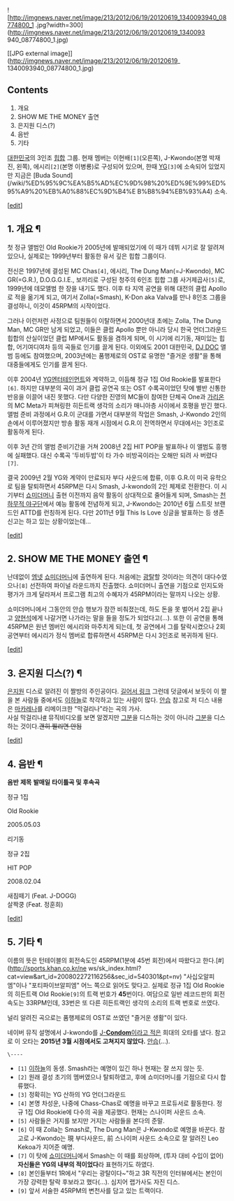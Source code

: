 ![http://imgnews.naver.net/image/213/2012/06/19/20120619_1340093940_08774800_1
.jpg?width=300](http://imgnews.naver.net/image/213/2012/06/19/20120619_1340093
940_08774800_1.jpg)

[[JPG external image]](http://imgnews.naver.net/image/213/2012/06/19/20120619_
1340093940_08774800_1.jpg)

## Contents

    

1. 개요 
2. SHOW ME THE MONEY 출연 
3. 은지원 디스(?) 
4. 음반 
5. 기타 

[대한민국](%EB%8C%80%ED%95%9C%EB%AF%BC%EA%B5%AD.md)의 3인조
[힙합](%ED%9E%99%ED%95%A9.md) 그룹. 현재 멤버는 이현배`[1]`(오른쪽), J-Kwondo(본명 박재진, 왼쪽),
에시리`[2]`(본명 이병룡)로 구성되어 있으며, 한때 [YG](YG.md)`[3]`에 소속되어 있었지만 지금은 [Buda Sound]
(/wiki/%ED%95%9C%EA%B5%AD%EC%9D%98%20%ED%9E%99%ED%95%A9%20%EB%A0%88%EC%9D%B4%E
B%B8%94%EB%93%A4) 소속.

[[edit](http://rigvedawiki.net/r1/wiki.php/45RPM?action=edit&section=1)]

## 1. 개요 ¶

첫 정규 앨범인 Old Rookie가 2005년에 발매되었기에 이 때가 데뷔 시기로 잘 알려져 있으나, 실제로는 1999년부터 활동한 유서
깊은 힙합 그룹이다.

  

전신은 1997년에 결성된 MC Chas`[4]`, 에시리, The Dung Man(=J-Kwondo), MC GR(=G.R.),
D.O.G.G.I.E., 보끼리로 구성된 청주의 6인조 힙합 그룹 사거제곱사`[5]`로, 1999년에 데모앨범 한 장을 내기도 했다. 이후
타 지역 공연을 위해 대전의 클럽 Apollo로 적을 옮기게 되고, 여기서 Zolla(=Smash), K-Don aka Valva를 만나
8인조 그룹을 결성하니, 이것이 45RPM의 시작이었다.

  

그러나 이런저런 사정으로 팀원들이 이탈하면서 2000년대 초에는 Zolla, The Dung Man, MC GR만 남게 되었고, 이들은 클럽
Apollo 뿐만 아니라 당시 한국 언더그라운드 힙합의 산실이었던 클럽 MP에서도 활동을 겸하게 되며, 이 시기에 리기동, 재미있는 힙합,
어기여디여차 등의 곡들로 인기를 끌게 된다. 이외에도 2001 대한민국, [DJ DOC](DJ%20DOC.md) 앨범 등에도
참여했으며, 2003년에는 품행제로의 OST로 유명한 "즐거운 생활"을 통해 대중들에게도 인기를 끌게 된다.

  

이후 2004년 [YG엔터테인먼트](YG%20%EC%97%94%ED%84%B0%ED%85%8C%EC%9D%B8%EB%A8%BC%ED%8A%B8.md)와
계약하고, 이듬해 정규 1집 Old Rookie를 발표한다`[6]`. 하지만 대부분의 곡이 과거 클럽 공연곡 또는 OST 수록곡이었던 탓에
별반 신통한 반응을 이끌어 내진 못했다. 다만 다양한 진영의 MC들이 참여한 단체곡 One과
[가리온](%EA%B0%80%EB%A6%AC%EC%98%A8.md)의 MC Meta가 피쳐링한 히든트랙 생각의 소리가 매니아층 사이에서
호평을 받긴 했다. 앨범 준비 과정에서 G.R.이 군대를 가면서 대부분의 작업은 Smash, J-Kwondo 2인의 손에서 이루어졌지만 방송
활동 재개 시점에서 G.R.이 전역하면서 무대에서는 3인조로 활동하게 된다.

  

이후 3년 간의 앨범 준비기간을 거쳐 2008년 2집 HIT POP을 발표하나 이 앨범도 흥행에 실패했다. 대신 수록곡 '두비두밥'이 타
가수 비방곡이라는 오해만 되려 사 버렸다`[7]`.

  

결국 2009년 2월 YG와 계약이 만료되자 부다 사운드에 합류, 이후 G.R.이 미국 유학으로 팀을 탈퇴하면서 45RPM은 다시
Smash, J-kwondo의 2인 체제로 전환한다. 이 시기부터 [쇼미더머니](SHOW%20ME%20THE%20MONEY%28TV%ED%94%84%EB%A1%9C%EA%B7%B8%EB%9E%A8%29.md) 출현 이전까지 음악 활동이 상대적으로 줄어들게 되며, Smash는
[천하무적 야구단](%EC%B2%9C%ED%95%98%EB%AC%B4%EC%A0%81%20%EC%95%BC%EA%B5%AC%EB%8B%A8.md)에서 예능 활동에 전념하게 되고, J-Kwondo는 2010년 6월 스트릿 브랜드인 ATTD를 런칭하게 된다. 다만 2011년
9월 This Is Love 싱글을 발표하는 등 생존신고는 하고 있는 상황이었는데...

  

[[edit](http://rigvedawiki.net/r1/wiki.php/45RPM?action=edit&section=2)]

## 2. SHOW ME THE MONEY 출연 ¶

난데없이 [엠넷](%EC%97%A0%EB%84%B7.md) [쇼미더머니](SHOW%20ME%20THE%20MONEY%28TV%ED%94%84%EB%A1%9C%EA%B7%B8%EB%9E%A8%29.md)에 출연하게 된다. 처음에는
[광탈](%EA%B4%91%ED%83%88.md)할 것이라는 의견이 대다수였으나`[8]` 선전하여 파이널 라운드까지 진출했다.
쇼미더머니 출연을 기점으로 인지도와 평가가 크게 달라져서 프로그램 최고의 수혜자가 45RPM이라는 말까지 나오는 상황.

  

쇼미더머니에서 그동안의 안습 행보가 잠깐 비춰졌는데, 하도 돈을 못 벌어서 2집 끝나고
[양현석](%EC%96%91%ED%98%84%EC%84%9D.md)에게 나갈거면 나가라는 말을 들을 정도가 되었다고(...). 또한 이
공연을 통해 45RPM은 원년 멤버인 에시리와 마주치게 되는데, 첫 공연에서 그를 탈락시켰으나 2회 공연부터 에시리가 정식 멤버로 합류하면서
45RPM은 다시 3인조로 복귀하게 된다.

  

[[edit](http://rigvedawiki.net/r1/wiki.php/45RPM?action=edit&section=3)]

## 3. 은지원 디스(?) ¶

[은지원](%EC%9D%80%EC%A7%80%EC%9B%90.md) 디스로 알려진 이 짤방의 주인공이다. [길어서
링크](http://blog.daum.net/8apiranaave/17352002) 그런데 덧글에서 보듯이 이 짤을 본 사람들 중에서도
[이하늘](%EC%9D%B4%ED%95%98%EB%8A%98.md)로 착각하고 있는 사람이 많다.
[안습](%EC%95%88%EC%8A%B5.md) 참고로 저 디스 내용은
[마카레나](%EB%A7%88%EC%B9%B4%EB%A0%88%EB%82%98.md)를 리메이크한 "막걸리나"라는 곡의 가사.  
사실 막걸리나[#](http://youtu.be/fvWY4fSvIWk) 뮤직비디오를 보면 알겠지만
[그분](%EB%B0%95%EC%A0%95%ED%9D%AC.md)을 디스하는 것이 아니라
[그분](%EC%A0%84%EB%91%90%ED%99%98.md)을 디스하는 것이다.<del>괜히 찔리면 안됨</del>

[[edit](http://rigvedawiki.net/r1/wiki.php/45RPM?action=edit&section=4)]

## 4. 음반 ¶

**음반**
**제목**
**발매일**
**타이틀곡 및 후속곡**

정규 1집

Old Rookie

2005.05.03

리기동

정규 2집

HIT POP

2008.02.04

새침떼기 (Feat. J-DOGG)  
살짝쿵 (Feat. 정훈희)

[[edit](http://rigvedawiki.net/r1/wiki.php/45RPM?action=edit&section=5)]

## 5. 기타 ¶

이름의 뜻은 턴테이블의 회전속도인 45RPM(1분에 45번 회전)에서 따왔다고 한다.[#](http://sports.khan.co.kr/ne
ws/sk_index.html?cat=view&art_id=200802272116256&sec_id=540301&pt=nv)
"사십오알피엠"이나 "포티파이브알피엠" 어느 쪽으로 읽어도 맞다고. 실제로 정규 1집 Old Rookie의 히든트랙 Old
Rookie`[9]`의 트랙 번호가 **45**번이다. 여담으로 일반 레코드판의 회전 속도는 33RPM인데, 33번은 또 다른 히든트랙인
생각의 소리의 트랙 번호로 쓰였다.

  

널리 알려진 곡으로는 품행제로의 OST로 쓰였던 "즐거운 생활"이 있다.

  

네이버 뮤직 설명에서 J-kwondo를 [J-**Condom**이라고
적은](http://music.naver.com/album/index.nhn?albumId=32337) 희대의 오타를 냈다. 참고로 이
오타는 **2015년 3월 시점에서도 고쳐지지 않았다.** [안습](%EC%95%88%EC%8A%B5.md)(...).

`\----`

  * `[1]` [이하늘](%EC%9D%B4%ED%95%98%EB%8A%98.md)의 동생. Smash라는 예명이 있긴 하나 현재는 잘 쓰지 않는 듯.
  * `[2]` 원래 결성 초기의 멤버였으나 탈퇴하였고, 후에 쇼미더머니를 기점으로 다시 합류했다.
  * `[3]` 정확히는 YG 산하의 YG 언더그라운드
  * `[4]` 본명 차성운, 나중에 Chass-Chas로 예명을 바꾸고 프로듀서로 활동한다. 정규 1집 Old Rookie에 다수의 곡을 제공했다. 현재는 스나이퍼 사운드 소속.
  * `[5]` 사람들은 거지를 보지만 거지는 사람들을 본다의 준말.
  * `[6]` 이 때 Zolla는 Smash로, The Dung Man은 J-Kwondo로 예명을 바꾼다. 참고로 J-Kwondo는 現 부다사운드, 前 스나이퍼 사운드 소속으로 잘 알려진 Leo Kekoa가 지어준 예명.
  * `[7]` 이 탓에 [쇼미더머니](SHOW%20ME%20THE%20MONEY%28TV%ED%94%84%EB%A1%9C%EA%B7%B8%EB%9E%A8%29.md)에서 Smash는 이 때를 회상하며, (투자 대비 수입이 없어) **자신들은 YG의 내부의 적이었다**라 표현하기도 하였다.
  * `[8]` 본인들부터 1R에서 "우리는 광탈이다~"하고 3R 직전의 인터뷰에서는 본인이 가장 강력한 탈락 후보라고 했다(...). 심지어 랩가사도 자진 디스.
  * `[9]` 앞서 서술한 45RPM의 변천사를 담고 있는 트랙이다.

